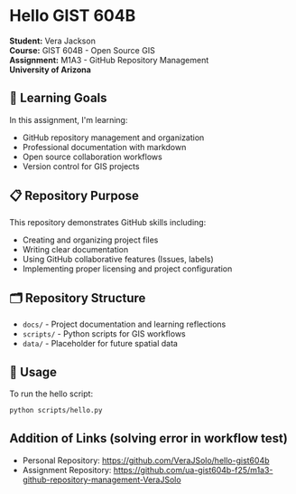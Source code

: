# Hello GIST 604B

**Student:** Vera Jackson  
**Course:** GIST 604B - Open Source GIS  
**Assignment:** M1A3 - GitHub Repository Management  
**University of Arizona**

## 🎯 Learning Goals
In this assignment, I'm learning:
- GitHub repository management and organization
- Professional documentation with markdown
- Open source collaboration workflows
- Version control for GIS projects

## 📋 Repository Purpose
This repository demonstrates GitHub skills including:
- Creating and organizing project files
- Writing clear documentation
- Using GitHub collaborative features (Issues, labels)
- Implementing proper licensing and project configuration

## 🗂️ Repository Structure
- `docs/` - Project documentation and learning reflections
- `scripts/` - Python scripts for GIS workflows
- `data/` - Placeholder for future spatial data

## 🚀 Usage
To run the hello script:
```bash
python scripts/hello.py
```

## Addition of Links (solving error in workflow test)
- Personal Repository: https://github.com/VeraJSolo/hello-gist604b 
- Assignment Repository: https://github.com/ua-gist604b-f25/m1a3-github-repository-management-VeraJSolo
